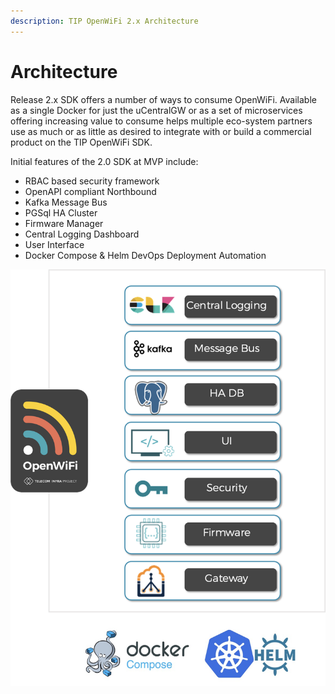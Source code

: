 ```yaml
---
description: TIP OpenWiFi 2.x Architecture
---
```


# Architecture

Release 2.x SDK offers a number of ways to consume OpenWiFi. Available as a single Docker for just the uCentralGW or as a set of microservices offering increasing value to consume helps multiple eco-system partners use as much or as little as desired to integrate with or build a commercial product on the TIP OpenWiFi SDK.

Initial features of the 2.0 SDK at  MVP include:

* RBAC based security framework
* OpenAPI compliant Northbound
* Kafka Message Bus
* PGSql HA Cluster
* Firmware Manager
* Central Logging Dashboard
* User Interface
* Docker Compose & Helm DevOps Deployment Automation

![OpenWiFi 2.0 SDK](<../.gitbook/assets/image (31).png>)

